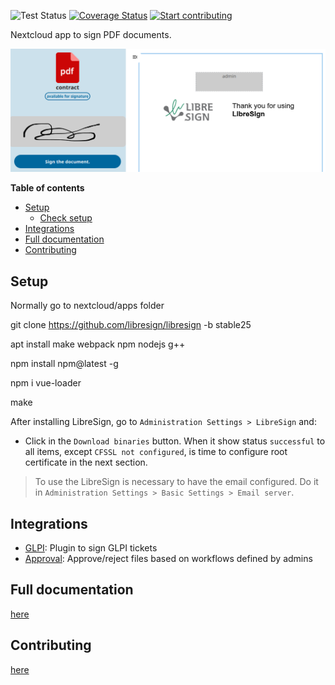 ![Test Status](https://github.com/libresign/libresign/workflows/PHPUnit/badge.svg?branch=main)
[![Coverage Status](https://coveralls.io/repos/github/LibreSign/libresign/badge.svg?branch=main)](https://coveralls.io/github/LibreSign/libresign?branch=main)
[![Start contributing](https://img.shields.io/github/issues/LibreSign/libresign/good%20first%20issue?color=7057ff&label=Contribute)](https://github.com/LibreSign/libresign/issues?q=is%3Aissue+is%3Aopen+sort%3Aupdated-desc+label%3A%22good+first+issue%22)

Nextcloud app to sign PDF documents.

<img src="img/LibreSign.png" />

**Table of contents**
- [Setup](#setup)
  - [Check setup](#check-setup)
- [Integrations](#integrations)
- [Full documentation](#full-documentation)
- [Contributing](#contributing)

## Setup

Normally go to nextcloud/apps folder

git clone https://github.com/libresign/libresign -b stable25

apt install make webpack npm nodejs g++

npm install npm@latest -g

npm i vue-loader

make

After installing LibreSign, go to `Administration Settings > LibreSign` and:
* Click in the `Download binaries` button. When it show status `successful` to all items, except `CFSSL not configured`, is time to configure root certificate in the next section.

> To use the LibreSign is necessary to have the email configured. Do it in  `Administration Settings > Basic Settings > Email server`.

## Integrations

* [GLPI](https://github.com/LibreSign/libresign-glpi): Plugin to sign GLPI tickets
* [Approval](https://github.com/nextcloud/approval): Approve/reject files based on workflows defined by admins

## Full documentation

[here](https://libresign.github.io/)

## Contributing

[here](/CONTRIBUTING.md)
